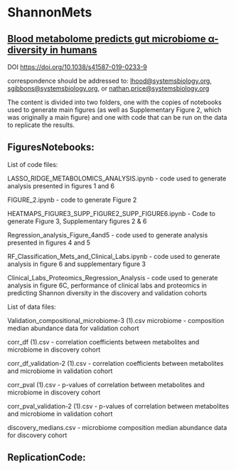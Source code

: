 # ShannonMets
[Blood metabolome predicts gut microbiome α-diversity in humans](https://www.nature.com/articles/s41587-019-0233-9)
-------------------------------------------------------------------------------------------

DOI
https://doi.org/10.1038/s41587-019-0233-9

correspondence should be addressed to:  lhood@systemsbiology.org, sgibbons@systemsbiology.org, or nathan.price@systemsbiology.org 

The content is divided into two folders, one with the copies of notebooks used to generate main figures (as well as Supplementary Figure 2, which was originally a main figure) and one with code that can be run on the data to replicate the results. 

 

FiguresNotebooks:
--------------------


List of code files:


LASSO_RIDGE_METABOLOMICS_ANALYSIS.ipynb - code used to generate analysis presented in figures 1 and 6 

FIGURE_2.ipynb -  code to generate Figure 2 

HEATMAPS_FIGURE3_SUPP_FIGURE2_SUPP_FIGURE6.ipynb -	Code to generate Figure 3, Supplementary figures 2 & 6 

Regression_analysis_Figure_4and5 - code used to generate analysis presented in figures 4 and 5

RF_Classification_Mets_and_Clinical_Labs.ipynb	- code used to generate analysis in figure 6 and supplementary figure 3

Clinical_Labs_Proteomics_Regression_Analysis - code used to generate analysis in figure 6C, performance of clinical labs and proteomics in predicting Shannon diversity in the discovery and validation cohorts


List of data files:

Validation_compositional_microbiome-3 (1).csv	microbiome -  composition median abundance data for validation cohort 

corr_df (1).csv -	correlation coefficients between metabolites and microbiome in discovery cohort 

corr_df_validation-2 (1).csv -	correlation coefficients between metabolites and microbiome in validation cohort 

corr_pval (1).csv	- p-values of correlation between metabolites and microbiome in discovery cohort

corr_pval_validation-2 (1).csv -	p-values of correlation between metabolites and microbiome in validation cohort 

discovery_medians.csv -	microbiome composition median abundance data for discovery cohort 


ReplicationCode:
--------------------

